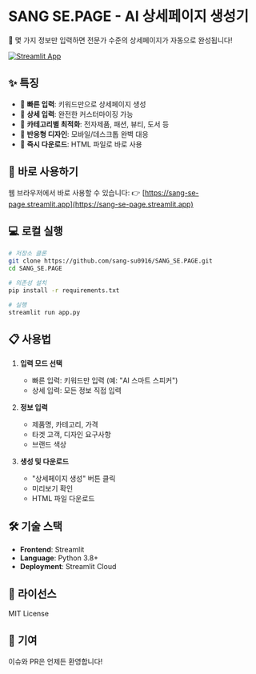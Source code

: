 # SANG SE.PAGE - AI 상세페이지 생성기

🚀 몇 가지 정보만 입력하면 전문가 수준의 상세페이지가 자동으로 완성됩니다!

[![Streamlit App](https://static.streamlit.io/badges/streamlit_badge_black_white.svg)](https://sang-se-page.streamlit.app)

## ✨ 특징

- 🎯 **빠른 입력**: 키워드만으로 상세페이지 생성
- 📝 **상세 입력**: 완전한 커스터마이징 가능
- 🎨 **카테고리별 최적화**: 전자제품, 패션, 뷰티, 도서 등
- 📱 **반응형 디자인**: 모바일/데스크톱 완벽 대응
- 💾 **즉시 다운로드**: HTML 파일로 바로 사용

## 🚀 바로 사용하기

웹 브라우저에서 바로 사용할 수 있습니다:
👉 [https://sang-se-page.streamlit.app](https://sang-se-page.streamlit.app)

## 💻 로컬 실행

```bash
# 저장소 클론
git clone https://github.com/sang-su0916/SANG_SE.PAGE.git
cd SANG_SE.PAGE

# 의존성 설치
pip install -r requirements.txt

# 실행
streamlit run app.py
```

## 📋 사용법

1. **입력 모드 선택**
   - 빠른 입력: 키워드만 입력 (예: "AI 스마트 스피커")
   - 상세 입력: 모든 정보 직접 입력

2. **정보 입력**
   - 제품명, 카테고리, 가격
   - 타겟 고객, 디자인 요구사항
   - 브랜드 색상

3. **생성 및 다운로드**
   - "상세페이지 생성" 버튼 클릭
   - 미리보기 확인
   - HTML 파일 다운로드

## 🛠️ 기술 스택

- **Frontend**: Streamlit
- **Language**: Python 3.8+
- **Deployment**: Streamlit Cloud

## 📄 라이선스

MIT License

## 🤝 기여

이슈와 PR은 언제든 환영합니다!